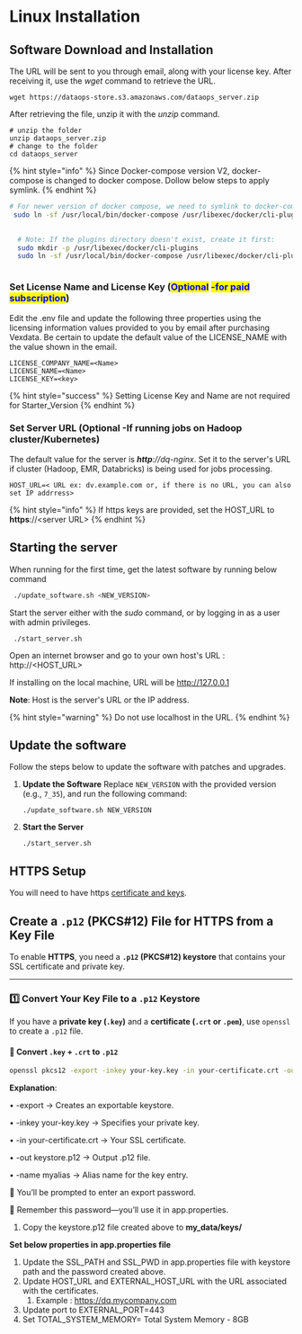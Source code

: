 # Linux Installation

## Software Download and Installation

The URL will be sent to you through email, along with your license key. After receiving it, use the _wget_ command to retrieve the URL.

```
wget https://dataops-store.s3.amazonaws.com/dataops_server.zip
```

After retrieving the file, unzip it with the _unzip_ command.

```
# unzip the folder
unzip dataops_server.zip
# change to the folder 
cd dataops_server
```

{% hint style="info" %}
Since Docker-compose version V2,  docker-compose is changed to docker compose. Dollow below steps to apply symlink.
{% endhint %}

```bash
# For newer version of docker compose, we need to symlink to docker-compose 
 sudo ln -sf /usr/local/bin/docker-compose /usr/libexec/docker/cli-plugins/docker-compose

 
  # Note: If the plugins directory doesn't exist, create it first:
  sudo mkdir -p /usr/libexec/docker/cli-plugins
  sudo ln -sf /usr/local/bin/docker-compose /usr/libexec/docker/cli-plugins/docker-compose



```

### Set License Name and License Key (<mark style="color:blue;">**Optional**</mark> <mark style="color:blue;">-for paid subscription</mark>) <a href="#mickey" id="mickey"></a>



Edit the .env file and update the following three properties using the licensing information values provided to you by email after purchasing Vexdata. Be certain to update the default value of the LICENSE\_NAME with the value shown in the email.

```
LICENSE_COMPANY_NAME=<Name>
LICENSE_NAME=<Name>
LICENSE_KEY=<key>
```

{% hint style="success" %}
Setting License Key and Name are not required for Starter\_Version
{% endhint %}

### Set Server URL (Optional -If running jobs on Hadoop cluster/Kubernetes)

The default value for the server is _**http**://dq-nginx_. Set it to the server's URL if cluster (Hadoop, EMR, Databricks) is being used for jobs processing.

```
HOST_URL=< URL ex: dv.example.com or, if there is no URL, you can also set IP addrress>
```

{% hint style="info" %}
If https keys are provided, set the HOST\_URL to **https**://\<server URL>
{% endhint %}

## Starting the server

When running for the first time, get the latest software by running below command

```bash
 ./update_software.sh <NEW_VERSION>
```

Start the server either with the _sudo_ command, or by logging in as a user with admin privileges.

```
 ./start_server.sh
```

Open an internet browser and go to your own host's URL : http://\<HOST\_URL>

If installing on the local machine, URL will be http://127.0.0.1

**Note**: Host is the server's URL or the IP address.

{% hint style="warning" %}
Do not use localhost in the URL.
{% endhint %}

## Update the software

Follow the steps below to update the software with patches and upgrades.

1.  **Update the Software** Replace `NEW_VERSION` with the provided version (e.g., `7_35`), and run the following command:

    ```
    ./update_software.sh NEW_VERSION
    ```
2.  **Start the Server**

    ```
    ./start_server.sh
    ```



## HTTPS Setup

You will need to have https [certificate and keys](https://www.knownhost.com/wiki/security/ssl).

## Create a `.p12` (PKCS#12) File for HTTPS from a Key File

To enable **HTTPS**, you need a **`.p12` (PKCS#12) keystore** that contains your SSL certificate and private key.

***

### **1️⃣ Convert Your Key File to a `.p12` Keystore**

If you have a **private key (`.key`)** and a **certificate (`.crt` or `.pem`)**, use `openssl` to create a `.p12` file.

#### **🔹 Convert `.key` + `.crt` to `.p12`**

```sh
openssl pkcs12 -export -inkey your-key.key -in your-certificate.crt -out keystore.p12 -name myalias
```

&#x20;**Explanation**:

• -export → Creates an exportable keystore.

• -inkey your-key.key → Specifies your private key.

• -in your-certificate.crt → Your SSL certificate.

• -out keystore.p12 → Output .p12 file.

• -name myalias → Alias name for the key entry.



🔹 You’ll be prompted to enter an export password.

🔹 Remember this password—you’ll use it in app.properties.

1. Copy the keystore.p12 file created above to **my\_data/keys/**

**Set below properties in app.properties file**

1. Update the SSL\_PATH and SSL\_PWD in app.properties file with keystore path and the password created above.
2. Update HOST\_URL and EXTERNAL\_HOST\_URL with the URL associated with the certificates.
   1. Example : https://dq.mycompany.com
3. Update port to EXTERNAL\_PORT=443
4. Set TOTAL\_SYSTEM\_MEMORY= Total System Memory - 8GB





